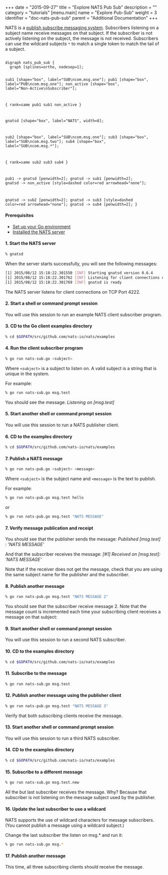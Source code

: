 +++
date = "2015-09-27"
title = "Explore NATS Pub Sub"
description = ""
category = "tutorials"
[menu.main]
  name = "Explore Pub-Sub"
  weight = 3
  identifier = "doc-nats-pub-sub"
  parent = "Additional Documentation"
+++

NATS is a [publish subscribe messaging system](/documentation/writing_applications/concepts). Subscribers listening on a subject name receive messages on that subject. If the subscriber is not actively listening on the subject, the message is not received. Subscribers can use the wildcard subjects `*` to match a single token to match the tail of a subject.

<div class="graphviz"><code data-viz="dot">
digraph nats_pub_sub {
  graph [splines=ortho, nodesep=1];

  sub1 [shape="box", label="SUB\ncom.msg.one"];
  pub1 [shape="box", label="PUB\ncom.msg.one"];
  non_active [shape="box", label="Non-Active\nSubscriber"];
  
  {
    rank=same
    pub1 sub1 non_active
  }

  gnatsd [shape="box", label="NATS", width=8];

  sub2 [shape="box", label="SUB\ncom.msg.one"];
  sub3 [shape="box", label="SUB\ncom.msg.two"];
  sub4 [shape="box", label="SUB\ncom.msg.*"];

  {
    rank=same
    sub2 sub3 sub4
  }

  pub1 -> gnatsd [penwidth=2];
  gnatsd -> sub1 [penwidth=2];
  gnatsd -> non_active [style=dashed color=red arrowhead="none"];

  gnatsd -> sub2 [penwidth=2];
  gnatsd -> sub3 [style=dashed color=red arrowhead="none"];
  gnatsd -> sub4 [penwidth=2];
}
</code></div>

#### Prerequisites

- [Set up your Go environment](/documentation/tutorials/go-install/)
- [Installed the NATS server](/documentation/tutorials/gnatsd-install/)

#### 1. Start the NATS server

```sh
% gnatsd
```

When the server starts successfully, you will see the following messages:

```sh
[1] 2015/08/12 15:18:22.301550 [INF] Starting gnatsd version 0.6.4
[1] 2015/08/12 15:18:22.301762 [INF] Listening for client connections on 0.0.0.0:4222
[1] 2015/08/12 15:18:22.301769 [INF] gnatsd is ready
```

The NATS server listens for client connections on TCP Port 4222.

#### 2. Start a shell or command prompt session

You will use this session to run an example NATS client subscriber program.

#### 3. CD to the Go client examples directory

```sh
% cd $GOPATH/src/github.com/nats-io/nats/examples
```

#### 4. Run the client subscriber program

```sh
% go run nats-sub.go <subject>
```

Where `<subject>` is a subject to listen on. A valid subject is a string that is unique in the system.

For example:

```sh
% go run nats-sub.go msg.test
```

You should see the message: *Listening on [msg.test]*

#### 5. Start another shell or command prompt session

You will use this session to run a NATS publisher client.

#### 6. CD to the examples directory

```sh
% cd $GOPATH/src/github.com/nats-io/nats/examples
```

#### 7. Publish a NATS message

```sh
% go run nats-pub.go <subject> <message>
```

Where `<subject>` is the subject name and `<message>` is the text to publish.

For example:

```sh
% go run nats-pub.go msg.test hello
```

or

```sh
% go run nats-pub.go msg.test "NATS MESSAGE"
```

#### 7. Verify message publication and receipt

You should see that the publisher sends the message: *Published [msg.test] : 'NATS MESSAGE'*

And that the subscriber receives the message: *[#1] Received on [msg.test]: 'NATS MESSAGE'*

Note that if the receiver does not get the message, check that you are using the same subject name for the publisher and the subscriber.

#### 8. Publish another message

```sh
% go run nats-pub.go msg.test "NATS MESSAGE 2"
```

You should see that the subscriber receive message 2. Note that the message count is incremented each time your subscribing client receives a message on that subject:

#### 9. Start another shell or command prompt session

You will use this session to run a second NATS subscriber.

#### 10. CD to the examples directory

```sh
% cd $GOPATH/src/github.com/nats-io/nats/examples
```

#### 11. Subscribe to the message

```sh
% go run nats-sub.go msg.test
```

#### 12. Publish another message using the publisher client

```sh
% go run nats-pub.go msg.test "NATS MESSAGE 3"
```

Verify that both subscribing clients receive the message.

#### 13. Start another shell or command prompt session

You will use this session to run a third NATS subscriber.

#### 14. CD to the examples directory

```sh
% cd $GOPATH/src/github.com/nats-io/nats/examples
```

#### 15. Subscribe to a different message

```sh
% go run nats-sub.go msg.test.new
```

All the but last subscriber receives the message. Why? Because that subscriber is not listening on the message subject used by the publisher.

#### 16. Update the last subscriber to use a wildcard

NATS supports the use of wildcard characters for message subscribers. (You cannot publish a message using a wildcard subject.)

Change the last subscriber the listen on msg.* and run it:

```sh
% go run nats-sub.go msg.*
```

#### 17. Publish another message

This time, all three subscribing clients should receive the message.
